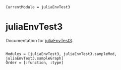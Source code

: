 ```@meta
CurrentModule = juliaEnvTest3
```

# juliaEnvTest3

Documentation for [juliaEnvTest3](https://github.com/ecoinfos/juliaEnvTest3.jl).

```@index
```

```@autodocs
Modules = [juliaEnvTest3, juliaEnvTest3.sampleMod, juliaEnvTest3.sampleGraph]
Order = [:function, :type]
```
